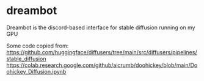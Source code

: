 # dreambot

Dreambot is the discord-based interface for stable diffusion running on my GPU

Some code copied from:
https://github.com/huggingface/diffusers/tree/main/src/diffusers/pipelines/stable_diffusion
https://colab.research.google.com/github/aicrumb/doohickey/blob/main/Doohickey_Diffusion.ipynb
